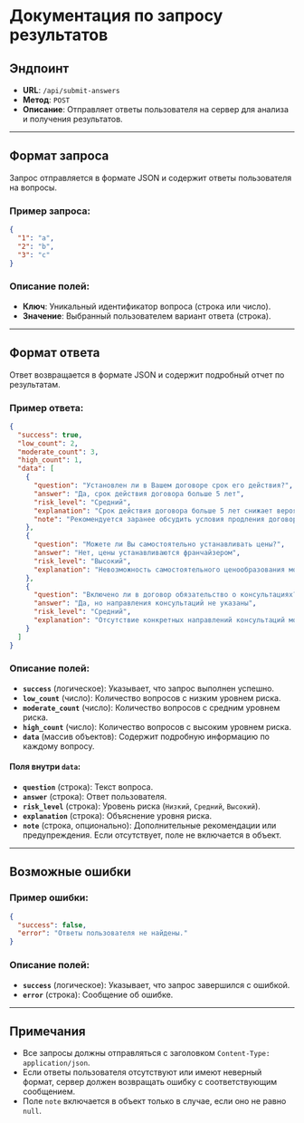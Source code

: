 # Документация по запросу результатов

## Эндпоинт

- **URL**: `/api/submit-answers`
- **Метод**: `POST`
- **Описание**: Отправляет ответы пользователя на сервер для анализа и получения результатов.

---

## Формат запроса

Запрос отправляется в формате JSON и содержит ответы пользователя на вопросы.

### Пример запроса:

```json
{
  "1": "a",
  "2": "b",
  "3": "c"
}
```

### Описание полей:
- **Ключ**: Уникальный идентификатор вопроса (строка или число).
- **Значение**: Выбранный пользователем вариант ответа (строка).

---

## Формат ответа

Ответ возвращается в формате JSON и содержит подробный отчет по результатам.

### Пример ответа:

```json
{
  "success": true,
  "low_count": 2,
  "moderate_count": 3,
  "high_count": 1,
  "data": [
    {
      "question": "Установлен ли в Вашем договоре срок его действия?",
      "answer": "Да, срок действия договора больше 5 лет",
      "risk_level": "Средний",
      "explanation": "Срок действия договора больше 5 лет снижает вероятность возникновения споров, но может потребовать дополнительных согласований при продлении.",
      "note": "Рекомендуется заранее обсудить условия продления договора."
    },
    {
      "question": "Можете ли Вы самостоятельно устанавливать цены?",
      "answer": "Нет, цены устанавливаются франчайзером",
      "risk_level": "Высокий",
      "explanation": "Невозможность самостоятельного ценообразования может привести к убыткам, если цены не соответствуют рыночным условиям."
    },
    {
      "question": "Включено ли в договор обязательство о консультациях?",
      "answer": "Да, но направления консультаций не указаны",
      "risk_level": "Средний",
      "explanation": "Отсутствие конкретных направлений консультаций может привести к недопониманиям между сторонами."
    }
  ]
}
```

### Описание полей:
- **`success`** (логическое): Указывает, что запрос выполнен успешно.
- **`low_count`** (число): Количество вопросов с низким уровнем риска.
- **`moderate_count`** (число): Количество вопросов с средним уровнем риска.
- **`high_count`** (число): Количество вопросов с высоким уровнем риска.
- **`data`** (массив объектов): Содержит подробную информацию по каждому вопросу.

#### Поля внутри `data`:
- **`question`** (строка): Текст вопроса.
- **`answer`** (строка): Ответ пользователя.
- **`risk_level`** (строка): Уровень риска (`Низкий`, `Средний`, `Высокий`).
- **`explanation`** (строка): Объяснение уровня риска.
- **`note`** (строка, опционально): Дополнительные рекомендации или предупреждения. Если отсутствует, поле не включается в объект.

---

## Возможные ошибки

### Пример ошибки:

```json
{
  "success": false,
  "error": "Ответы пользователя не найдены."
}
```

### Описание полей:
- **`success`** (логическое): Указывает, что запрос завершился с ошибкой.
- **`error`** (строка): Сообщение об ошибке.

---

## Примечания

- Все запросы должны отправляться с заголовком `Content-Type: application/json`.
- Если ответы пользователя отсутствуют или имеют неверный формат, сервер должен возвращать ошибку с соответствующим сообщением.
- Поле `note` включается в объект только в случае, если оно не равно `null`.